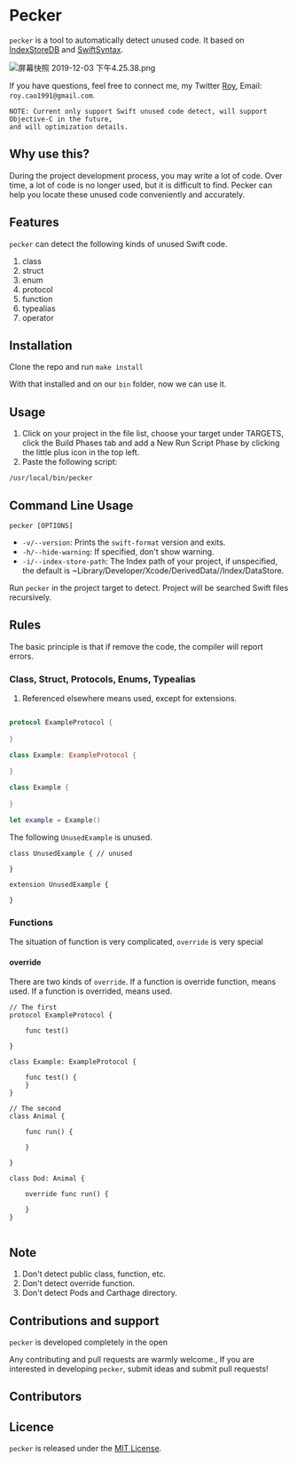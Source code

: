 # Pecker

`pecker` is a tool to automatically detect unused code. It based on [IndexStoreDB](https://github.com/apple/indexstore-db.git) and [SwiftSyntax](https://github.com/apple/swift-syntax.git).

![屏幕快照 2019-12-03 下午4.25.38.png](https://upload-images.jianshu.io/upload_images/2086987-29c1e983fb5b604b.png?imageMogr2/auto-orient/strip%7CimageView2/2/w/1240)

If you have questions, feel free to connect me, my Twitter [Roy](https://twitter.com/home), Email: `roy.cao1991@gmail.com`. 

```
NOTE: Current only support Swift unused code detect, will support Objective-C in the future,
and will optimization details.
```

## Why use this?

During the project development process, you may write a lot of code. Over time, a lot of code is no longer used, but it is difficult to find. Pecker can help you locate these unused code conveniently and accurately.

## Features
`pecker` can detect the following kinds of unused Swift code.

1. class
2. struct
3. enum
4. protocol
5. function
6. typealias
7. operator

## Installation

Clone the repo and run `make install`

With that installed and on our `bin` folder, now we can use it.

## Usage

1. Click on your project in the file list, choose your target under TARGETS, click the Build Phases tab and add a New Run Script Phase by clicking the little plus icon in the top left.
2. Paste the following script:

  `/usr/local/bin/pecker`
  
  
## Command Line Usage

```
pecker [OPTIONS]

```

* `-v/--version`: Prints the `swift-format` version and exits.
* `-h/--hide-warning`: If specified, don't show warning.
* `-i/--index-store-path`: The Index path of your project, if unspecified, the default is ~Library/Developer/Xcode/DerivedData/<target>/Index/DataStore.

Run `pecker` in the project target to detect. Project will be searched Swift files recursively.

## Rules
The basic principle is that if remove the code, the compiler will report errors.

### Class, Struct, Protocols, Enums, Typealias

1. Referenced elsewhere means used, except for extensions. 

```swift

protocol ExampleProtocol {
    
}

class Example: ExampleProtocol {
    
}

class Example {
    
}

let example = Example()

```
The following  `UnusedExample` is unused.

```
class UnusedExample { // unused
    
}

extension UnusedExample {
    
}
```

### Functions
The situation of function is very complicated, `override` is very special

#### override 
There are two kinds of `override`. If a function is override function, means used. If a function is overrided, means used.

```
// The first
protocol ExampleProtocol {

	func test()
    
}

class Example: ExampleProtocol {

    func test() {
    }
}

// The second
class Animal {
    
    func run() {
        
    }

}

class Dod: Animal {
    
    override func run() {
        
    }
}


```


## Note
1. Don't detect public class, function, etc.
2. Don't detect override function.
3. Don't detect Pods and Carthage directory.
  
## Contributions and support

`pecker` is developed completely in the open

Any contributing and pull requests are warmly welcome., If you are interested in developing `pecker`, submit ideas and submit pull requests!

## Contributors

## Licence
`pecker` is released under the [MIT License](https://opensource.org/licenses/MIT).


